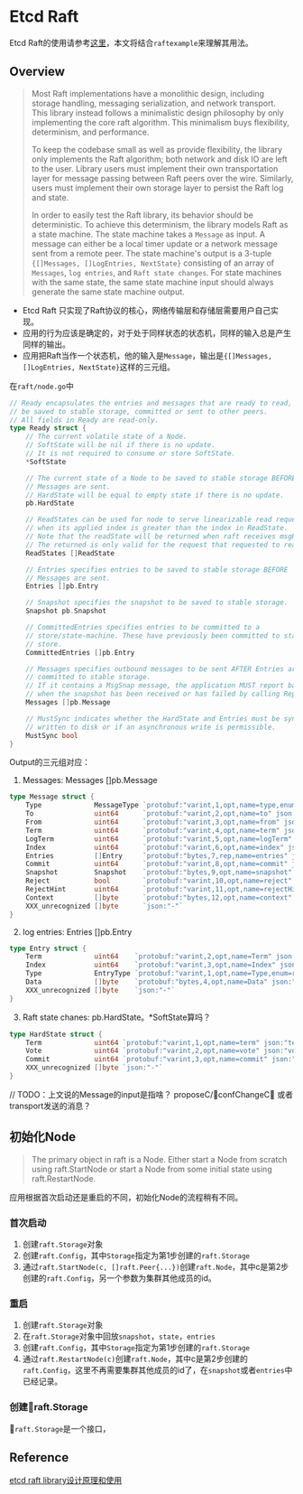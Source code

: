 # Etcd Raft

Etcd Raft的使用请参考[这里](https://github.com/etcd-io/etcd/tree/master/raft)，本文将结合`raftexample`来理解其用法。

## Overview

> Most Raft implementations have a monolithic design, including storage handling, messaging serialization, and network transport. This library instead follows a minimalistic design philosophy by only implementing the core raft algorithm. This minimalism buys flexibility, determinism, and performance.
> 
> To keep the codebase small as well as provide flexibility, the library only implements the Raft algorithm; both network and disk IO are left to the user. Library users must implement their own transportation layer for message passing between Raft peers over the wire. Similarly, users must implement their own storage layer to persist the Raft log and state.
> 
> In order to easily test the Raft library, its behavior should be deterministic. To achieve this determinism, the library models Raft as a state machine. The state machine takes a `Message` as input. A message can either be a local timer update or a network message sent from a remote peer. The state machine's output is a 3-tuple `{[]Messages, []LogEntries, NextState}` consisting of an array of `Messages`, `log entries`, and `Raft state changes`. For state machines with the same state, the same state machine input should always generate the same state machine output.

- Etcd Raft 只实现了Raft协议的核心，网络传输层和存储层需要用户自己实现。
- 应用的行为应该是确定的，对于处于同样状态的状态机，同样的输入总是产生同样的输出。
- 应用把Raft当作一个状态机，他的输入是`Message`，输出是`{[]Messages, []LogEntries, NextState}`这样的三元组。
  
在`raft/node.go`中
```go
// Ready encapsulates the entries and messages that are ready to read,
// be saved to stable storage, committed or sent to other peers.
// All fields in Ready are read-only.
type Ready struct {
	// The current volatile state of a Node.
	// SoftState will be nil if there is no update.
	// It is not required to consume or store SoftState.
	*SoftState

	// The current state of a Node to be saved to stable storage BEFORE
	// Messages are sent.
	// HardState will be equal to empty state if there is no update.
	pb.HardState

	// ReadStates can be used for node to serve linearizable read requests locally
	// when its applied index is greater than the index in ReadState.
	// Note that the readState will be returned when raft receives msgReadIndex.
	// The returned is only valid for the request that requested to read.
	ReadStates []ReadState

	// Entries specifies entries to be saved to stable storage BEFORE
	// Messages are sent.
	Entries []pb.Entry

	// Snapshot specifies the snapshot to be saved to stable storage.
	Snapshot pb.Snapshot

	// CommittedEntries specifies entries to be committed to a
	// store/state-machine. These have previously been committed to stable
	// store.
	CommittedEntries []pb.Entry

	// Messages specifies outbound messages to be sent AFTER Entries are
	// committed to stable storage.
	// If it contains a MsgSnap message, the application MUST report back to raft
	// when the snapshot has been received or has failed by calling ReportSnapshot.
	Messages []pb.Message

	// MustSync indicates whether the HardState and Entries must be synchronously
	// written to disk or if an asynchronous write is permissible.
	MustSync bool
}
```

Output的三元组对应：
1. Messages: Messages []pb.Message

```go
type Message struct {
	Type             MessageType `protobuf:"varint,1,opt,name=type,enum=raftpb.MessageType" json:"type"`
	To               uint64      `protobuf:"varint,2,opt,name=to" json:"to"`
	From             uint64      `protobuf:"varint,3,opt,name=from" json:"from"`
	Term             uint64      `protobuf:"varint,4,opt,name=term" json:"term"`
	LogTerm          uint64      `protobuf:"varint,5,opt,name=logTerm" json:"logTerm"`
	Index            uint64      `protobuf:"varint,6,opt,name=index" json:"index"`
	Entries          []Entry     `protobuf:"bytes,7,rep,name=entries" json:"entries"`
	Commit           uint64      `protobuf:"varint,8,opt,name=commit" json:"commit"`
	Snapshot         Snapshot    `protobuf:"bytes,9,opt,name=snapshot" json:"snapshot"`
	Reject           bool        `protobuf:"varint,10,opt,name=reject" json:"reject"`
	RejectHint       uint64      `protobuf:"varint,11,opt,name=rejectHint" json:"rejectHint"`
	Context          []byte      `protobuf:"bytes,12,opt,name=context" json:"context,omitempty"`
	XXX_unrecognized []byte      `json:"-"`
}
```

2. log entries: Entries []pb.Entry

```go
type Entry struct {
	Term             uint64    `protobuf:"varint,2,opt,name=Term" json:"Term"`
	Index            uint64    `protobuf:"varint,3,opt,name=Index" json:"Index"`
	Type             EntryType `protobuf:"varint,1,opt,name=Type,enum=raftpb.EntryType" json:"Type"`
	Data             []byte    `protobuf:"bytes,4,opt,name=Data" json:"Data,omitempty"`
	XXX_unrecognized []byte    `json:"-"`
}
```

3. Raft state chanes: pb.HardState。*SoftState算吗？

```go
type HardState struct {
	Term             uint64 `protobuf:"varint,1,opt,name=term" json:"term"`
	Vote             uint64 `protobuf:"varint,2,opt,name=vote" json:"vote"`
	Commit           uint64 `protobuf:"varint,3,opt,name=commit" json:"commit"`
	XXX_unrecognized []byte `json:"-"`
}
```

// TODO：上文说的Message的input是指啥？ proposeC/confChangeC， 或者transport发送的消息？

## 初始化Node

> The primary object in raft is a Node. Either start a Node from scratch using raft.StartNode or start a Node from some initial state using raft.RestartNode.

应用根据首次启动还是重启的不同，初始化Node的流程稍有不同。

### 首次启动

1. 创建`raft.Storage`对象
1. 创建`raft.Config`，其中`Storage`指定为第1步创建的`raft.Storage`
1. 通过`raft.StartNode(c, []raft.Peer{...})`创建`raft.Node`，其中c是第2步创建的`raft.Config`，另一个参数为集群其他成员的id。

### 重启

1. 创建`raft.Storage`对象
1. 在`raft.Storage`对象中回放`snapshot`，`state`，`entries`
2. 创建`raft.Config`，其中`Storage`指定为第1步创建的`raft.Storage`
3. 通过`raft.RestartNode(c)`创建`raft.Node`，其中c是第2步创建的`raft.Config`，这里不再需要集群其他成员的id了，在`snapshot`或者`entries`中已经记录。

### 创建raft.Storage

`raft.Storage`是一个接口，

## Reference
[etcd raft library设计原理和使用](https://zhuanlan.zhihu.com/p/27767675)